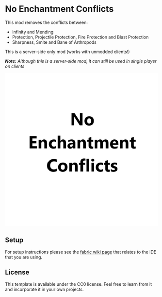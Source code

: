 # No Enchantment Conflicts
This mod removes the conflicts between:
- Infinity and Mending
- Protection, Projectile Protection, Fire Protection and Blast Protection
- Sharpness, Smite and Bane of Arthropods

This is a server-side only mod (works with unmodded clients!) 

***Note:*** *Although this is a server-side mod, it can still be used in single player on clients*

![No-Enchantment-Conflicts icon](src/main/resources/assets/noeconflicts/icon.png?raw=true)

## Setup

For setup instructions please see the [fabric wiki page](https://fabricmc.net/wiki/tutorial:setup) that relates to the IDE that you are using.

## License

This template is available under the CC0 license. Feel free to learn from it and incorporate it in your own projects.
